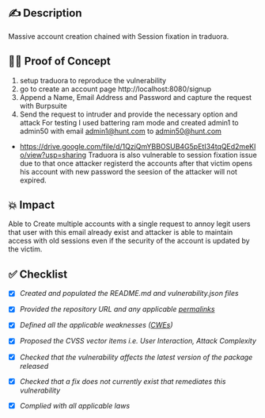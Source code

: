 ## ✍️ Description
Massive account creation chained with Session fixation in traduora.
## 🕵️‍♂️ Proof of Concept 
1. setup traduora to reproduce the vulnerability 
2. go to create an account page http://localhost:8080/signup
3. Append a Name, Email Address and Password and capture the request with Burpsuite 
4. Send the request to intruder and provide the necessary option and attack
For testing I used battering ram mode and created admin1 to admin50 with email admin1@hunt.com to admin50@hunt.com
* https://drive.google.com/file/d/1QzjQmYBBOSUB4G5pEtI34tqQEd2meKlo/view?usp=sharing
Traduora is also vulnerable to session fixation issue due to that once attacker registerd the accounts after that victim opens his account with new password the seesion of the attacker will not expired.
## 💥 Impact
Able to Create multiple accounts with a single request to annoy legit users that user with this email already exist and attacker is able to maintain access with old sessions even if the security of the account is updated by the victim.
## ✅ Checklist
- [x] _Created and populated the README.md and vulnerability.json files_
- [x] _Provided the repository URL and any applicable [permalinks]([https://help.github.com/en/github/managing-files-in-a-repository/getting-permanent-links-to-files](https://help.github.com/en/github/managing-files-in-a-repository/getting-permanent-links-to-files))_
- [x] _Defined all the applicable weaknesses ([CWEs]([https://cwe.mitre.org/](https://cwe.mitre.org/)))_
- [x] _Proposed the CVSS vector items i.e. User Interaction, Attack Complexity_
- [x] _Checked that the vulnerability affects the latest version of the package released_
- [x] _Checked that a fix does not currently exist that remediates this vulnerability_
- [x] _Complied with all applicable laws_

